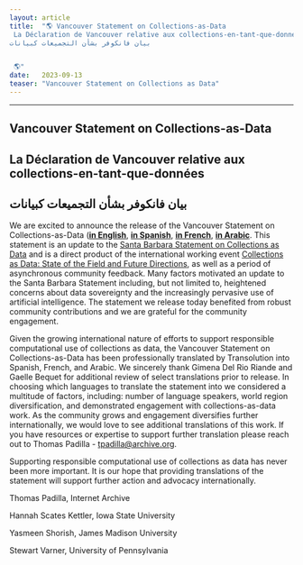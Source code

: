 ```yaml
---
layout: article
title:  "🌎 Vancouver Statement on Collections-as-Data
 La Déclaration de Vancouver relative aux collections-en-tant-que-données 
بيان فانكوفر بشأن التجميعات كبيانات


 🌎"
date:   2023-09-13 
teaser: "Vancouver Statement on Collections as Data"
---
```

---

## Vancouver Statement on Collections-as-Data

 ## La Déclaration de Vancouver relative aux collections-en-tant-que-données 
 
 ## بيان فانكوفر بشأن التجميعات كبيانات

We are excited to announce the release of the Vancouver Statement on Collections-as-Data ([**in English**](https://zenodo.org/record/8341520), [**in Spanish**](https://zenodo.org/record/8341571), [**in French**](https://zenodo.org/record/8341864), [**in Arabic**](https://zenodo.org/record/8341885). This statement is an update to the [Santa Barbara Statement on Collections as Data](https://zenodo.org/record/3066209) and is a direct product of the international working event [Collections as Data: State of the Field and Future Directions](https://collectionsasdata.github.io/part2whole/iac/), as well as a period of asynchronous community feedback. Many factors motivated an update to the Santa Barbara Statement including, but not limited to, heightened concerns about data sovereignty and the increasingly pervasive use of artificial intelligence. The statement we release today benefited from robust community contributions and we are grateful for the community engagement. 

Given the growing international nature of efforts to support responsible computational use of collections as data, the Vancouver Statement on Collections-as-Data has been professionally translated by Transolution into Spanish, French, and Arabic. We sincerely thank Gimena Del Rio Riande and Gaelle Bequet for additional review of select translations prior to release. In choosing which languages to translate the statement into we considered a multitude of factors, including: number of language speakers, world region diversification, and demonstrated engagement with collections-as-data work. As the community grows and engagement diversifies further internationally, we would love to see additional translations of this work. If you have resources or expertise to support further translation please reach out to Thomas Padilla - tpadilla@archive.org. 

Supporting responsible computational use of collections as data has never been more important. It is our hope that providing translations of the statement will support further action and advocacy internationally. 

Thomas Padilla, Internet Archive

Hannah Scates Kettler, Iowa State University

Yasmeen Shorish, James Madison University

Stewart Varner, University of Pennsylvania 
